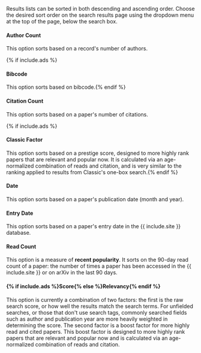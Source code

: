 Results lists can be sorted in both descending and ascending order. Choose the desired sort order on the search results page using the dropdown menu at the top of the page, below the search box.
<br/>

<h4>Author Count</h4>
This option sorts based on a record's number of authors.

{% if include.ads %}<h4>Bibcode</h4>
This option sorts based on bibcode.{% endif %}

<h4>Citation Count</h4>
This option sorts based on a paper's number of citations.

{% if include.ads %}<h4>Classic Factor</h4>
This option sorts based on a prestige score, designed to more highly rank papers that are relevant and popular now. It is calculated via an age-normalized combination of reads and citation, and is very similar to the ranking applied to results from Classic's one-box search.{% endif %}

<h4>Date</h4>
This option sorts based on a paper's publication date (month and year).
<br/>

<h4>Entry Date</h4>
This option sorts based on a paper's entry date in the {{ include.site }} database.
<br/>

<h4>Read Count</h4>
This option is a measure of <b>recent popularity</b>. It sorts on the
90-day read count of a paper: the number of times a paper has been
accessed in the {{ include.site }} or on arXiv in the last 90 days.

<h4>{% if include.ads %}Score{% else %}Relevancy{% endif %}</h4>
This option is currently a combination of two factors: the first is the raw search score, or how well the results match the search terms. For unfielded searches, or those that don't use search tags, commonly searched fields such as author and publication year are more heavily weighted in determining the score. The second factor is a boost factor for more highly read and cited papers. This boost factor is designed to more highly rank papers that are relevant and popular now and is calculated via an age-normalized combination of reads and citation.
